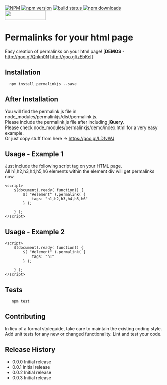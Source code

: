 [![NPM](https://nodei.co/npm/permalinkjs.png?downloads=true&downloadRank=true&stars=true)](https://www.npmjs.com/package/permalinkjs)
[![npm version](https://badge.fury.io/js/permalinkjs.svg)](https://www.npmjs.com/package/permalinkjs)
<a href="https://www.npmjs.com/package/permalinkjs">
    <img src="https://img.shields.io/travis/badges/shields.svg"
         alt="build status">
</a>
[![npm downloads](https://img.shields.io/npm/dm/permalinkjs.svg?style=flat)](https://www.npmjs.com/package/permalinkjs)
<a href="http://bower.io/search/?q=permalinkjs">
<img src="http://benschwarz.github.io/bower-badges/badge@2x.png" width="130" height="30">
</a>       

Permalinks for your html page
=======================================

Easy creation of permalinks on your html page! [**DEMOS** - http://goo.gl/Qnkn0N http://goo.gl/zEbKel] 

## Installation

```shell
  npm install permalinkjs --save
```

## After Installation

You will find the permalink.js file in node_modules/permalinkjs/dist/permalink.js.      
Please include the permalink.js file after including **jQuery**.     
Please check node_modules/permalinkjs/demo/index.html for a very easy example.    
Or just copy stuff from here -> https://goo.gl/LDfvWJ
  
## Usage - Example 1

Just include the following script tag on your HTML page.        
All h1,h2,h3,h4,h5,h6 elements within the element div will get permalinks now.

```
<script>
	$(document).ready( function() {
		$( "#element" ).permalink( {
			tags: "h1,h2,h3,h4,h5,h6"
		} );
		
	} );
</script>

```

## Usage - Example 2

```
<script>
	$(document).ready( function() {
		$( "#element" ).permalink( {
			tags: "h1"
		} );
		
	} );
</script>

```

## Tests

```shell
   npm test
```

## Contributing

In lieu of a formal styleguide, take care to maintain the existing coding style.
Add unit tests for any new or changed functionality. Lint and test your code.

## Release History

* 0.0.0 Initial release
* 0.0.1 Initial release
* 0.0.2 Initial release
* 0.0.3 Initial release
